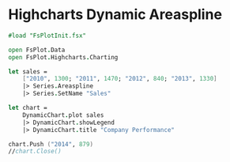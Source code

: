 Highcharts Dynamic Areaspline
===========================

```fsharp
#load "FsPlotInit.fsx"

open FsPlot.Data
open FsPlot.Highcharts.Charting

let sales =
    ["2010", 1300; "2011", 1470; "2012", 840; "2013", 1330]
    |> Series.Areaspline
    |> Series.SetName "Sales"

let chart =
    DynamicChart.plot sales
    |> DynamicChart.showLegend
    |> DynamicChart.title "Company Performance"

chart.Push ("2014", 879)
//chart.Close()
```